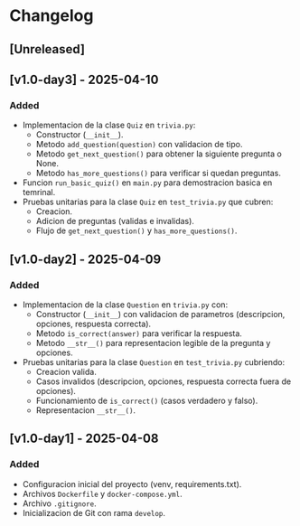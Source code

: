 # Changelog

## [Unreleased]

## [v1.0-day3] - 2025-04-10
### Added
- Implementacion de la clase `Quiz` en `trivia.py`:
    - Constructor (`__init__`).
    - Metodo `add_question(question)` con validacion de tipo.
    - Metodo `get_next_question()` para obtener la siguiente pregunta o None.
    - Metodo `has_more_questions()` para verificar si quedan preguntas.
- Funcion `run_basic_quiz()` en `main.py` para demostracion basica en temrinal.
- Pruebas unitarias para la clase `Quiz` en `test_trivia.py` que cubren:
    - Creacion.
    - Adicion de preguntas (validas e invalidas).
    - Flujo de `get_next_question()` y `has_more_questions()`.

## [v1.0-day2] - 2025-04-09
### Added
- Implementacion de la clase `Question` en `trivia.py` con:
    - Constructor (`__init__`) con validacion de parametros (descripcion, opciones, respuesta correcta).
    - Metodo `is_correct(answer)` para verificar la respuesta.
    - Metodo `__str__()` para representacion legible de la pregunta y opciones.
- Pruebas unitarias para la clase `Question` en `test_trivia.py` cubriendo:
    - Creacion valida.
    - Casos invalidos (descripcion, opciones, respuesta correcta fuera de opciones).
    - Funcionamiento de `is_correct()` (casos verdadero y falso).
    - Representacion `__str__()`.

## [v1.0-day1] - 2025-04-08
### Added
- Configuracion inicial del proyecto (venv, requirements.txt).
- Archivos `Dockerfile` y `docker-compose.yml`.
- Archivo `.gitignore`.
- Inicializacion de Git con rama `develop`.